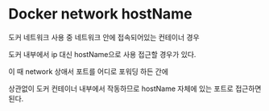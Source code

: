 # Docker network hostName

도커 네트워크 사용 중 네트워크 안에 접속되어있는 컨테이너 경우 

도커 내부에서 ip 대신 hostName으로 사용 접근할 경우가 있다.

이 때 network 상애서 포트를 어디로 포워딩 하든 간에

상관없이 도커 컨테이너 내부에서 작동하므로 hostName 자체에 있는 포트로 접근하면 된다.

